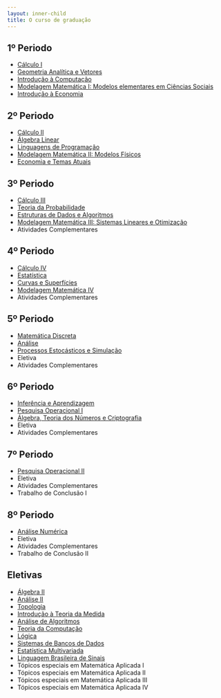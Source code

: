 ```yaml
---
layout: inner-child
title: O curso de graduação
---
```


## 1º Periodo

- [Cálculo I](disciplina/calculo-I.html)
- [Geometria Analítica e Vetores](disciplina/geometria-analitica-vetores.html)
- [Introdução à Computação ](disciplina/introducao-computacao.html)
- [Modelagem Matemática I: Modelos elementares em Ciências Sociais](disciplina/modelagem-matematica-I.html)
- [Introdução à Economia](disciplina/introducao-economia.html)

## 2º Periodo

- [Cálculo II](disciplina/calculo-II.html)
- [Álgebra Linear](disciplina/algebra-linear.html)
- [Linguagens de Programação](disciplina/linguagens-programacao.html)
- [Modelagem Matemática II: Modelos Físicos](disciplina/modelagem-matematica-II.html)
- [Economia e Temas Atuais](disciplina/economia-temas-atuais.html)

## 3º Periodo

- [Cálculo III](disciplina/calculo-III.html)
- [Teoria da Probabilidade](disciplina/teoria-probabilidade.html)
- [Estruturas de Dados e Algoritmos](disciplina/estruturas-dados-algoritmos.html)
- [Modelagem Matemática III: Sistemas Lineares e Otimização](disciplina/modelagem-matematica-III.html)
- Atividades Complementares

## 4º Periodo

- [Cálculo IV](disciplina/calculo-IV.html)
- [Estatística](disciplina/estatistica.html)
- [Curvas e Superfícies](disciplina/curvas-superficies.html)
- [Modelagem Matemática IV](disciplina/modelagem-matematica-IV.html)
- Atividades Complementares

## 5º Periodo 

- [Matemática Discreta](disciplina/matematica-discreta.html)
- [Análise](disciplina/analise.html)
- [Processos Estocásticos e Simulação](disciplina/processos-estocasticos-simulacao.html)
- Eletiva
- Atividades Complementares

## 6º Periodo

- [Inferência e Aprendizagem](disciplina/inferencia-aprendizagem.html)
- [Pesquisa Operacional I](disciplina/pesquisa-operacional-I.html)
- [Álgebra, Teoria dos Números e Criptografia ](disciplina/algebra-teoria-numeros-criptografia.html)
- Eletiva
- Atividades Complementares

## 7º Periodo

- [Pesquisa Operacional II](disciplina/pesquisa-operacional-II.html)
- Eletiva
- Atividades Complementares
- Trabalho de Conclusão I

## 8º Periodo

- [Análise Numérica](disciplina/analise-numerica.html)
- Eletiva 
- Atividades Complementares
- Trabalho de Conclusão II

## Eletivas

- [Álgebra II](disciplina/algebra-II.html)
- [Análise II](disciplina/analise-II.html)
- [Topologia](disciplina/topologia.html)
- [Introdução à Teoria da Medida](disciplina/introducao-teoria-medida.html)
- [Análise de Algoritmos](disciplina/analise-algoritmos.html)
- [Teoria da Computação](disciplina/teoria-computacao.html)
- [Lógica](disciplina/logica.html)
- [Sistemas de Bancos de Dados](disciplina/sistemas-bancos-dados.html)
- [Estatística Multivariada](disciplina/estatistica-multivariada.html)
- [Linguagem Brasileira de Sinais](disciplina/linguagem-brasileira-sinais.html)
- Tópicos especiais em Matemática Aplicada I
- Tópicos especiais em Matemática Aplicada II
- Tópicos especiais em Matemática Aplicada III
- Tópicos especiais em Matemática Aplicada IV



